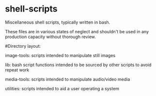 shell-scripts
=============
Miscellaneous shell scripts, typically written in bash.

These files are in various states of neglect and shouldn't be used in any production capacity without thorough review.

#Directory layout:

image-tools: scripts intended to manipulate still images

lib: bash script functions intended to be sourced by other scripts to avoid repeat work

media-tools: scripts intended to manipulate audio/video media

utilities: scripts intended to aid a user operating a system
